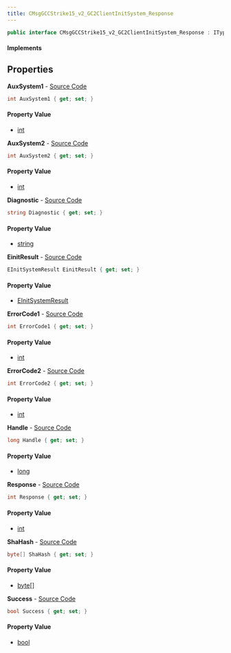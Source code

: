 ```yaml
---
title: CMsgGCCStrike15_v2_GC2ClientInitSystem_Response
---
```


```csharp
public interface CMsgGCCStrike15_v2_GC2ClientInitSystem_Response : ITypedProtobuf<CMsgGCCStrike15_v2_GC2ClientInitSystem_Response>, INativeHandle
```

#### Implements

## Properties

**AuxSystem1** - [Source Code](https://github.com/swiftly-solution/swiftlys2/blob/master/managed/src/SwiftlyS2.Generated/Protobufs/Interfaces/CMsgGCCStrike15_v2_GC2ClientInitSystem_Response.cs#L37)

```csharp
int AuxSystem1 { get; set; }
```

#### Property Value

- [int](https://learn.microsoft.com/dotnet/api/system.int32)

**AuxSystem2** - [Source Code](https://github.com/swiftly-solution/swiftlys2/blob/master/managed/src/SwiftlyS2.Generated/Protobufs/Interfaces/CMsgGCCStrike15_v2_GC2ClientInitSystem_Response.cs#L40)

```csharp
int AuxSystem2 { get; set; }
```

#### Property Value

- [int](https://learn.microsoft.com/dotnet/api/system.int32)

**Diagnostic** - [Source Code](https://github.com/swiftly-solution/swiftlys2/blob/master/managed/src/SwiftlyS2.Generated/Protobufs/Interfaces/CMsgGCCStrike15_v2_GC2ClientInitSystem_Response.cs#L16)

```csharp
string Diagnostic { get; set; }
```

#### Property Value

- [string](https://learn.microsoft.com/dotnet/api/system.string)

**EinitResult** - [Source Code](https://github.com/swiftly-solution/swiftlys2/blob/master/managed/src/SwiftlyS2.Generated/Protobufs/Interfaces/CMsgGCCStrike15_v2_GC2ClientInitSystem_Response.cs#L34)

```csharp
EInitSystemResult EinitResult { get; set; }
```

#### Property Value

- [EInitSystemResult](/docs/api/shared/protobufdefinitions/einitsystemresult)

**ErrorCode1** - [Source Code](https://github.com/swiftly-solution/swiftlys2/blob/master/managed/src/SwiftlyS2.Generated/Protobufs/Interfaces/CMsgGCCStrike15_v2_GC2ClientInitSystem_Response.cs#L25)

```csharp
int ErrorCode1 { get; set; }
```

#### Property Value

- [int](https://learn.microsoft.com/dotnet/api/system.int32)

**ErrorCode2** - [Source Code](https://github.com/swiftly-solution/swiftlys2/blob/master/managed/src/SwiftlyS2.Generated/Protobufs/Interfaces/CMsgGCCStrike15_v2_GC2ClientInitSystem_Response.cs#L28)

```csharp
int ErrorCode2 { get; set; }
```

#### Property Value

- [int](https://learn.microsoft.com/dotnet/api/system.int32)

**Handle** - [Source Code](https://github.com/swiftly-solution/swiftlys2/blob/master/managed/src/SwiftlyS2.Generated/Protobufs/Interfaces/CMsgGCCStrike15_v2_GC2ClientInitSystem_Response.cs#L31)

```csharp
long Handle { get; set; }
```

#### Property Value

- [long](https://learn.microsoft.com/dotnet/api/system.int64)

**Response** - [Source Code](https://github.com/swiftly-solution/swiftlys2/blob/master/managed/src/SwiftlyS2.Generated/Protobufs/Interfaces/CMsgGCCStrike15_v2_GC2ClientInitSystem_Response.cs#L22)

```csharp
int Response { get; set; }
```

#### Property Value

- [int](https://learn.microsoft.com/dotnet/api/system.int32)

**ShaHash** - [Source Code](https://github.com/swiftly-solution/swiftlys2/blob/master/managed/src/SwiftlyS2.Generated/Protobufs/Interfaces/CMsgGCCStrike15_v2_GC2ClientInitSystem_Response.cs#L19)

```csharp
byte[] ShaHash { get; set; }
```

#### Property Value

- [byte](https://learn.microsoft.com/dotnet/api/system.byte)[]

**Success** - [Source Code](https://github.com/swiftly-solution/swiftlys2/blob/master/managed/src/SwiftlyS2.Generated/Protobufs/Interfaces/CMsgGCCStrike15_v2_GC2ClientInitSystem_Response.cs#L13)

```csharp
bool Success { get; set; }
```

#### Property Value

- [bool](https://learn.microsoft.com/dotnet/api/system.boolean)

